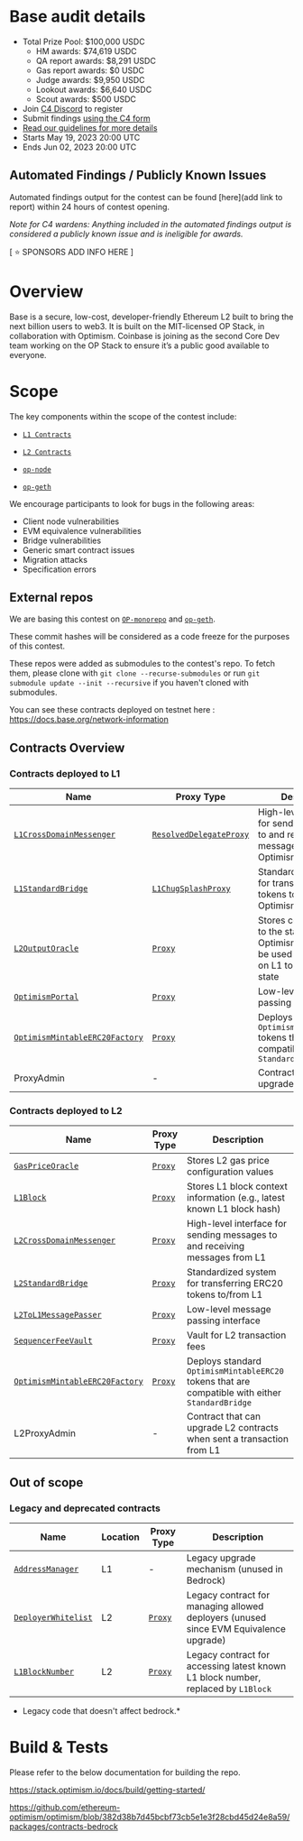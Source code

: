# Base audit details

- Total Prize Pool: $100,000 USDC 
  - HM awards: $74,619 USDC 
  - QA report awards: $8,291 USDC 
  - Gas report awards: $0 USDC 
  - Judge awards: $9,950 USDC 
  - Lookout awards: $6,640 USDC 
  - Scout awards: $500 USDC
- Join [C4 Discord](https://discord.gg/code4rena) to register
- Submit findings [using the C4 form](https://code4rena.com/contests/2023-05-base-contest/submit)
- [Read our guidelines for more details](https://docs.code4rena.com/roles/wardens)
- Starts May 19, 2023 20:00 UTC
- Ends Jun 02, 2023 20:00 UTC

## Automated Findings / Publicly Known Issues

Automated findings output for the contest can be found [here](add link to report) within 24 hours of contest opening.

*Note for C4 wardens: Anything included in the automated findings output is considered a publicly known issue and is ineligible for awards.*

[ ⭐️ SPONSORS ADD INFO HERE ]

# Overview

Base is a secure, low-cost, developer-friendly Ethereum L2 built to bring the next billion users to web3.
It is built on the MIT-licensed OP Stack, in collaboration with Optimism. Coinbase is joining as the second Core Dev team working on the OP Stack to ensure it’s a public good available to everyone.

# Scope

The key components within the scope of the contest include:

- [`L1 Contracts`](https://github.com/ethereum-optimism/optimism/blob/382d38b7d45bcbf73cb5e1e3f28cbd45d24e8a59/packages/contracts-bedrock/contracts/L1)

- [`L2 Contracts`](https://github.com/ethereum-optimism/optimism/blob/382d38b7d45bcbf73cb5e1e3f28cbd45d24e8a59/packages/contracts-bedrock/contracts/L2)

- [`op-node`](https://github.com/ethereum-optimism/optimism/blob/382d38b7d45bcbf73cb5e1e3f28cbd45d24e8a59/op-node)

- [`op-geth`](https://github.com/ethereum-optimism/op-geth)

We encourage participants to look for bugs in the following areas:

- Client node vulnerabilities
- EVM equivalence vulnerabilities
- Bridge vulnerabilities
- Generic smart contract issues
- Migration attacks
- Specification errors

## External repos

We are basing this contest on [`OP-monorepo`](https://github.com/ethereum-optimism/optimism/commit/382d38b7d45bcbf73cb5e1e3f28cbd45d24e8a59) and [`op-geth`](https://github.com/ethereum-optimism/op-geth/commit/3fa9e812447af947c0208838453268a8ea33444b).

These commit hashes will be considered as a code freeze for the purposes of this contest.

These repos were added as submodules to the contest's repo. To fetch them, please clone with `git clone --recurse-submodules` or run `git submodule update --init --recursive` if you haven't cloned with submodules.

You can see these contracts deployed on testnet here : <https://docs.base.org/network-information>

## Contracts Overview

### Contracts deployed to L1

| Name                                                                                     | Proxy Type                                                              | Description                                                                                         |
| ---------------------------------------------------------------------------------------- | ----------------------------------------------------------------------- | --------------------------------------------------------------------------------------------------- |
| [`L1CrossDomainMessenger`](https://github.com/ethereum-optimism/optimism/blob/382d38b7d45bcbf73cb5e1e3f28cbd45d24e8a59/specs/messengers.md)                                    | [`ResolvedDelegateProxy`](https://github.com/ethereum-optimism/optimism/blob/382d38b7d45bcbf73cb5e1e3f28cbd45d24e8a59/packages/contracts-bedrock/contracts/legacy/ResolvedDelegateProxy.sol) | High-level interface for sending messages to and receiving messages from Optimism                   |
| [`L1StandardBridge`](https://github.com/ethereum-optimism/optimism/blob/382d38b7d45bcbf73cb5e1e3f28cbd45d24e8a59/specs/bridges.md)                                             | [`L1ChugSplashProxy`](https://github.com/ethereum-optimism/optimism/blob/382d38b7d45bcbf73cb5e1e3f28cbd45d24e8a59/packages/contracts-bedrock/contracts/legacy/L1ChugSplashProxy.sol)         | Standardized system for transfering ERC20 tokens to/from Optimism                                   |
| [`L2OutputOracle`](https://github.com/ethereum-optimism/optimism/blob/382d38b7d45bcbf73cb5e1e3f28cbd45d24e8a59/specs/proposals.md#l2-output-oracle-smart-contract)             | [`Proxy`](https://github.com/ethereum-optimism/optimism/blob/382d38b7d45bcbf73cb5e1e3f28cbd45d24e8a59/packages/contracts-bedrock/contracts/universal/Proxy.sol)                              | Stores commitments to the state of Optimism which can be used by contracts on L1 to access L2 state |
| [`OptimismPortal`](https://github.com/ethereum-optimism/optimism/blob/382d38b7d45bcbf73cb5e1e3f28cbd45d24e8a59/specs/deposits.md#deposit-contract)                             | [`Proxy`](https://github.com/ethereum-optimism/optimism/blob/382d38b7d45bcbf73cb5e1e3f28cbd45d24e8a59/packages/contracts-bedrock/contracts/universal/Proxy.sol)                              | Low-level message passing interface                                                                 |
| [`OptimismMintableERC20Factory`](https://github.com/ethereum-optimism/optimism/blob/382d38b7d45bcbf73cb5e1e3f28cbd45d24e8a59/specs/predeploys.md#optimismmintableerc20factory) | [`Proxy`](https://github.com/ethereum-optimism/optimism/blob/382d38b7d45bcbf73cb5e1e3f28cbd45d24e8a59/packages/contracts-bedrock/contracts/universal/Proxy.sol)                              | Deploys standard `OptimismMintableERC20` tokens that are compatible with either `StandardBridge`    |
| ProxyAdmin                                                         | -                                                                       | Contract that can upgrade L1 contracts                                                              |

### Contracts deployed to L2

| Name                                                                                     | Proxy Type                                 | Description                                                                                      |
| ---------------------------------------------------------------------------------------- | ------------------------------------------ | ------------------------------------------------------------------------------------------------ |
| [`GasPriceOracle`](https://github.com/ethereum-optimism/optimism/blob/382d38b7d45bcbf73cb5e1e3f28cbd45d24e8a59/specs/predeploys.md#ovm_gaspriceoracle)                         | [`Proxy`](https://github.com/ethereum-optimism/optimism/blob/382d38b7d45bcbf73cb5e1e3f28cbd45d24e8a59/packages/contracts-bedrock/contracts/universal/Proxy.sol) | Stores L2 gas price configuration values                                                         |
| [`L1Block`](https://github.com/ethereum-optimism/optimism/blob/382d38b7d45bcbf73cb5e1e3f28cbd45d24e8a59/specs/predeploys.md#l1block)                                           | [`Proxy`](https://github.com/ethereum-optimism/optimism/blob/382d38b7d45bcbf73cb5e1e3f28cbd45d24e8a59/packages/contracts-bedrock/contracts/universal/Proxy.sol) | Stores L1 block context information (e.g., latest known L1 block hash)                           |
| [`L2CrossDomainMessenger`](https://github.com/ethereum-optimism/optimism/blob/382d38b7d45bcbf73cb5e1e3f28cbd45d24e8a59/specs/predeploys.md#l2crossdomainmessenger)             | [`Proxy`](https://github.com/ethereum-optimism/optimism/blob/382d38b7d45bcbf73cb5e1e3f28cbd45d24e8a59/packages/contracts-bedrock/contracts/universal/Proxy.sol) | High-level interface for sending messages to and receiving messages from L1                      |
| [`L2StandardBridge`](https://github.com/ethereum-optimism/optimism/blob/382d38b7d45bcbf73cb5e1e3f28cbd45d24e8a59/specs/predeploys.md#l2standardbridge)                         | [`Proxy`](https://github.com/ethereum-optimism/optimism/blob/382d38b7d45bcbf73cb5e1e3f28cbd45d24e8a59/packages/contracts-bedrock/contracts/universal/Proxy.sol) | Standardized system for transferring ERC20 tokens to/from L1                                     |
| [`L2ToL1MessagePasser`](https://github.com/ethereum-optimism/optimism/blob/382d38b7d45bcbf73cb5e1e3f28cbd45d24e8a59/specs/predeploys.md#ovm_l2tol1messagepasser)               | [`Proxy`](https://github.com/ethereum-optimism/optimism/blob/382d38b7d45bcbf73cb5e1e3f28cbd45d24e8a59/packages/contracts-bedrock/contracts/universal/Proxy.sol) | Low-level message passing interface                                                              |
| [`SequencerFeeVault`](https://github.com/ethereum-optimism/optimism/blob/382d38b7d45bcbf73cb5e1e3f28cbd45d24e8a59/specs/predeploys.md#sequencerfeevault)                       | [`Proxy`](https://github.com/ethereum-optimism/optimism/blob/382d38b7d45bcbf73cb5e1e3f28cbd45d24e8a59/packages/contracts-bedrock/contracts/universal/Proxy.sol) | Vault for L2 transaction fees                                                                    |
| [`OptimismMintableERC20Factory`](https://github.com/ethereum-optimism/optimism/blob/382d38b7d45bcbf73cb5e1e3f28cbd45d24e8a59/specs/predeploys.md#optimismmintableerc20factory) | [`Proxy`](https://github.com/ethereum-optimism/optimism/blob/382d38b7d45bcbf73cb5e1e3f28cbd45d24e8a59/packages/contracts-bedrock/contracts/universal/Proxy.sol) | Deploys standard `OptimismMintableERC20` tokens that are compatible with either `StandardBridge` |
| L2ProxyAdmin                                                       | -                                          | Contract that can upgrade L2 contracts when sent a transaction from L1                           |

## Out of scope

### Legacy and deprecated contracts

| Name                                                            | Location | Proxy Type                                 | Description                                                                           |
| --------------------------------------------------------------- | -------- | ------------------------------------------ | ------------------------------------------------------------------------------------- |
| [`AddressManager`](https://github.com/ethereum-optimism/optimism/blob/382d38b7d45bcbf73cb5e1e3f28cbd45d24e8a59/packages/contracts-bedrock/contracts/legacy/AddressManager.sol)       | L1       | -                                          | Legacy upgrade mechanism (unused in Bedrock)                                          |
| [`DeployerWhitelist`](https://github.com/ethereum-optimism/optimism/blob/382d38b7d45bcbf73cb5e1e3f28cbd45d24e8a59/packages/contracts-bedrock/contracts/legacy/DeployerWhitelist.sol) | L2       | [`Proxy`](https://github.com/ethereum-optimism/optimism/blob/382d38b7d45bcbf73cb5e1e3f28cbd45d24e8a59/packages/contracts-bedrock/contracts/universal/Proxy.sol) | Legacy contract for managing allowed deployers (unused since EVM Equivalence upgrade) |
| [`L1BlockNumber`](https://github.com/ethereum-optimism/optimism/blob/382d38b7d45bcbf73cb5e1e3f28cbd45d24e8a59/packages/contracts-bedrock/contracts/legacy/L1BlockNumber.sol)         | L2       | [`Proxy`](https://github.com/ethereum-optimism/optimism/blob/382d38b7d45bcbf73cb5e1e3f28cbd45d24e8a59/packages/contracts-bedrock/contracts/universal/Proxy.sol) | Legacy contract for accessing latest known L1 block number, replaced by `L1Block`     |

- Legacy code that doesn't affect bedrock.*

# Build & Tests

Please refer to the below documentation for building the repo.

<https://stack.optimism.io/docs/build/getting-started/>

<https://github.com/ethereum-optimism/optimism/blob/382d38b7d45bcbf73cb5e1e3f28cbd45d24e8a59/packages/contracts-bedrock>
